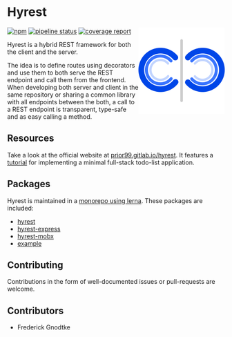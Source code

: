 # Hyrest

<img align="right" width="200" height="200" src="https://github.com/Prior99/hyrest/raw/master/logo/hyrest-logo-400px.png">

[![npm](https://img.shields.io/npm/v/hyrest.svg)](https://www.npmjs.com/package/hyrest)
[![pipeline status](https://gitlab.com/prior99/hyrest/badges/master/pipeline.svg)](https://github.com/Prior99/hyrest)
[![coverage report](https://gitlab.com/prior99/hyrest/badges/master/coverage.svg)](https://github.com/Prior99/hyrest)

Hyrest is a hybrid REST framework for both the client and the server.

The idea is to define routes using decorators and use them to both serve the REST endpoint
and call them from the frontend. When developing both server and client in the same repository
or sharing a common library with all endpoints between the both, a call to a REST endpoint
is transparent, type-safe and as easy calling a method.

## Resources

Take a look at the official website at [prior99.gitlab.io/hyrest](https://prior99.gitlab.io/hyrest/).
It features a [tutorial](https://prior99.gitlab.io/hyrest/docs/tutorial-about/) for implementing a minimal full-stack todo-list application.

## Packages

Hyrest is maintained in a [monorepo using lerna](https://lernajs.io/). These packages are included:

 * [hyrest](packages/hyrest)
 * [hyrest-express](packages/hyrest-express)
 * [hyrest-mobx](packages/hyrest-mobx)
 * [example](packages/example)

## Contributing

Contributions in the form of well-documented issues or pull-requests are welcome.

## Contributors

 - Frederick Gnodtke
